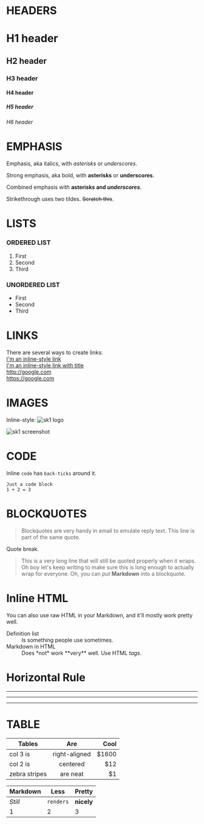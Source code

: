 # HEADERS

# H1 header
## H2 header
### H3 header
#### H4 header
##### H5 header
###### H6 header

# EMPHASIS

Emphasis, aka italics, with *asterisks* or _underscores_.

Strong emphasis, aka bold, with **asterisks** or __underscores__.

Combined emphasis with **asterisks and _underscores_**.

Strikethrough uses two tildes. ~~Scratch this~~.

# LISTS

### ORDERED LIST

1. First
2. Second
3. Third

### UNORDERED LIST

* First
* Second
* Third

# LINKS

There are several ways to create links:   
[I'm an inline-style link](https://www.google.com)   
[I'm an inline-style link with title](https://www.google.com "Google Homepage")   
http://google.com   
https://google.com

# IMAGES

Inline-style: ![sk1 logo](https://sk1project.net/images/favicon.png "sK1 Logo")

![sk1 screenshot](https://sk1project.net/images/index/sk1_2_0_s.png "sK1 2.0")

# CODE

Inline `code` has ``back-ticks`` around it.

```
Just a code block
1 + 2 = 3
```

# BLOCKQUOTES

> Blockquotes are very handy in email to emulate reply text.
> This line is part of the same quote.

Quote break.

> This is a very long line that will still be quoted properly when it wraps. Oh boy let's keep writing to make sure this is long enough to actually wrap for everyone. Oh, you can *put* **Markdown** into a blockquote.

# Inline HTML

You can also use raw HTML in your Markdown, and it'll mostly work pretty well.

<dl>
  <dt>Definition list</dt>
  <dd>Is something people use sometimes.</dd>

  <dt>Markdown in HTML</dt>
  <dd>Does *not* work **very** well. Use HTML <em>tags</em>.</dd>
</dl>

# Horizontal Rule

---
***
___


# TABLE

| Tables        | Are           | Cool  |
| ------------- |:-------------:| -----:|
| col 3 is      | right-aligned | $1600 |
| col 2 is      | centered      |   $12 |
| zebra stripes | are neat      |    $1 |

Markdown | Less | Pretty
--- | --- | ---
*Still* | `renders` | **nicely**
1 | 2 | 3

